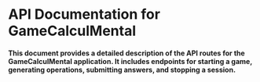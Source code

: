 # API Documentation for GameCalculMental

#### This document provides a detailed description of the API routes for the GameCalculMental application. It includes endpoints for starting a game, generating operations, submitting answers, and stopping a session.
